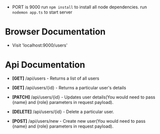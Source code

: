 - PORT is 9000
run ```npm install``` to install all node dependencies.
run ```nodemon app.ts``` to start server

# Browser Documentation
-  Visit 'localhost:9000/users'


# Api Documentation
- **[GET]** /api/users - Returns a list of all users
- **[GET]** /api/users/{id} - Returns a particular user's details
- **[PATCH]** /api/users/{id} - Updates user details(You would need to pass {name} and {role} parameters in request payload).

- **[DELETE]** /api/users/{id} - Delete a particular user.
- **[POST]** /api/users/new - Create new user(You would need to pass {name} and {role} parameters in request payload).
